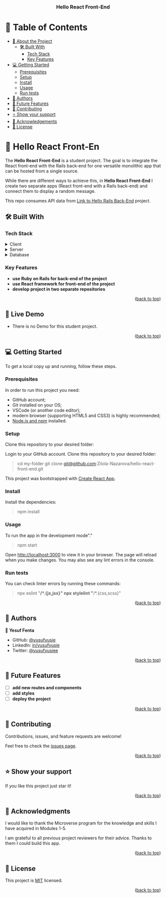 <h3 align="center"><b>Hello React Front-End</b></h3>

<a name="readme-top"></a>

# 📗 Table of Contents

- [📖 About the Project](#about-project)
  - [🛠 Built With](#built-with)
    - [Tech Stack](#tech-stack)
    - [Key Features](#key-features)
- [💻 Getting Started](#getting-started)
  - [Prerequisites](#prerequisites)
  - [Setup](#setup)
  - [Install](#install)
  - [Usage](#usage)
  - [Run tests](#run-tests)
- [👥 Authors](#authors)
- [🔭 Future Features](#future-features)
- [🤝 Contributing](#contributing)
- [⭐️ Show your support](#support)
- [🙏 Acknowledgements](#acknowledgements)
- [📝 License](#license)


# 📖 Hello React Front-En <a name="about-project"></a>

The **Hello React Front-End** is a student project. The goal is to integrate the React front-end with the Rails back-end for one versatile monolithic app that can be hosted from a single source.

While there are different ways to achieve this, in **Hello React Front-End** I create two separate apps (React front-end with a Rails back-end) and connect them to display a random message.

This repo consumes API data from [Link to Hello Rails Back-End](https://github.com/yusufyusie/hello-rails-back-end.git) project.

## 🛠 Built With <a name="built-with"></a>

### Tech Stack <a name="tech-stack"></a>

<details>
  <summary>Client</summary>
  <ul>
    <li><a href="https://developer.mozilla.org/ru/docs/Web/HTML">HTML</a></li>
    <li><a href="https://developer.mozilla.org/ru/docs/Web/CSS">CSS</a></li>
    <li><a href="https://developer.mozilla.org/ru/docs/Web/JavaScript">JavaScript</a></li>
    <li><a href="https://react.dev/">React</a></li>
    <li><a href="https://redux-toolkit.js.org/">Redux Toolkit</a></li>
  </ul>
</details>

<details>
  <summary>Server</summary>
  <ul>
    <li><a href="https://www.ruby-lang.org/en/">Ruby</a></li>
    <li><a href="https://rubyonrails.org/">Ruby on Rails</a></li>
  </ul>
</details>

<details>
<summary>Database</summary>
  <ul>
    <li><a href="https://www.postgresql.org/">PostgreSQL</a></li>
  </ul>
</details>


### Key Features <a name="key-features"></a>

- **use Ruby on Rails for back-end of the project**
- **use React framework for front-end of the project**
- **develop project in two separate repositories**

<p align="right">(<a href="#readme-top">back to top</a>)</p>


## 🚀 Live Demo <a name="live-demo"></a>

- There is no Demo for this student project.

<p align="right">(<a href="#readme-top">back to top</a>)</p>


## 💻 Getting Started <a name="getting-started"></a>

To get a local copy up and running, follow these steps.

### Prerequisites

In order to run this project you need:

- GitHub account;
- Git installed on your OS;
- VSCode (or another code editor);
- modern browser (supporting HTML5 and CSS3) is highly recommended;
- [Node.js and npm](https://nodejs.org/) installed.

### Setup

Clone this repository to your desired folder:

Login to your GitHub account. Clone this repository to your desired folder:

> cd my-folder
> git clone git@github.com:Zilola-Nazarova/hello-react-front-end.git

This project was bootstrapped with [Create React App](https://github.com/facebook/create-react-app).

### Install

Install the dependencies:
> npm install

### Usage

To run the app in the development mode"."
> npm start

Open [http://localhost:3000](http://localhost:3000) to view it in your browser.
The page will reload when you make changes.
You may also see any lint errors in the console.

### Run tests

You can check linter errors by running these commands:
> npx eslint "**/*.{js,jsx}"
> npx stylelint "**/*.{css,scss}"

<p align="right">(<a href="#readme-top">back to top</a>)</p>


## 👥 Authors <a name="authors"></a>

👤 **Yesuf Fenta**

- GitHub: [@yusufyusie](https://github.com/yusufyusie)
- LinkedIn: [in/yusufyusie](https://www.linkedin.com/in/yusufyusie)
- Twitter: [@yusufyusiee](https://twitter.com/yusufyusiee)

<p align="right">(<a href="#readme-top">back to top</a>)</p>


## 🔭 Future Features <a name="future-features"></a>

- [ ] **add new routes and components**
- [ ] **add styles**
- [ ] **deploy the project**

<p align="right">(<a href="#readme-top">back to top</a>)</p>


## 🤝 Contributing <a name="contributing"></a>

Contributions, issues, and feature requests are welcome!

Feel free to check the [issues page](../../issues/).

<p align="right">(<a href="#readme-top">back to top</a>)</p>


## ⭐️ Show your support <a name="support"></a>

If you like this project just star it!

<p align="right">(<a href="#readme-top">back to top</a>)</p>


## 🙏 Acknowledgments <a name="acknowledgements"></a>

I would like to thank the Microverse program for the knowledge and skills I have acquired in Modules 1-5.

I am grateful to all previous project reviewers for their advice. Thanks to them I could build this app.

<p align="right">(<a href="#readme-top">back to top</a>)</p>


## 📝 License <a name="license"></a>

This project is [MIT](./LICENSE) licensed.

<p align="right">(<a href="#readme-top">back to top</a>)</p>